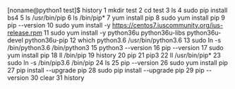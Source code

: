 [noname@python1 test]$ history
    1  mkdir test
    2  cd test
    3  ls
    4  sudo pip install bs4
    5  ls /usr/bin/pip
    6  ls /bin/pip*
    7  yum install pip
    8  sudo yum install pip
    9  pip --version
   10  sudo yum install -y https://centos7.iuscommunity.org/ius-release.rpm
   11   sudo yum install -y python36u python36u-libs python36u-devel python36u-pip
   12  which python3.6 /usr/bin/python3.6 
   13  sudo ln -s /bin/python3.6 /bin/python3
   15  python3 --version
   16  pip --version
   17  sudo yum install pip
   18  ll /bin/pip
   19  history
   20  pip
   21  pip3
   22  ll /usr/bin/pip*
   23  sudo ln -s /bin/pip3.6 /bin/pip 
   24  ls
   25  pip --version
   26  sudo yum install pip
   27  pip install --upgrade pip
   28  sudo pip install --upgrade pip
   29  pip --version
   30  clear
   31  history
